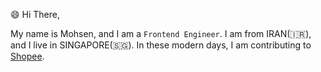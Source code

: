 😄 Hi There,

My name is Mohsen, and I am a `Frontend Engineer`. I am from IRAN(:iran:), and I live in SINGAPORE(:singapore:). In these modern days, I am contributing to [Shopee](https://shopee.sg/).

<!--
**mohsenshafiei/mohsenshafiei** is a ✨ _special_ ✨ repository because its `README.md` (this file) appears on your GitHub profile.

Here are some ideas to get you started:

- 🔭 I’m currently working on ...
- 🌱 I’m currently learning ...
- 👯 I’m looking to collaborate on ...
- 🤔 I’m looking for help with ...
- 💬 Ask me about ...
- 📫 How to reach me: ...
- 😄 Pronouns: ...
- ⚡ Fun fact: ...
-->
